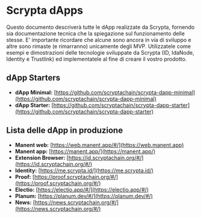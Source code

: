 # Scrypta dApps

Questo documento descriverà tutte le dApp realizzate da Scrypta, fornendo sia documentazione tecnica che la spiegazione sul funzionamento delle stesse. E' importante ricordare che alcune sono ancora in via di sviluppo e altre sono rimaste (e rimarranno) unicamente degli MVP. Utilizzatele come esempi e dimostrazioni delle tecnologie sviluppate da Scrypta (ID, IdaNode, Identity e Trustlink) ed implementatele al fine di creare il vostro prodotto.

## dApp Starters

- **dApp Minimal:** [https://github.com/scryptachain/scrypta-dapp-minimal](https://github.com/scryptachain/scrypta-dapp-minimal)
- **dApp Starter:** [https://github.com/scryptachain/scrypta-dapp-starter](https://github.com/scryptachain/scrypta-dapp-starter)

## Lista delle dApp in produzione

- **Manent web:** [https://web.manent.app/#/](https://web.manent.app)
- **Manent app:** [https://manent.app/](https://manent.app/)
- **Extension Browser:** [https://id.scryptachain.org/#/](https://id.scryptachain.org/#/)
- **Identity:** [https://me.scrypta.id/](https://me.scrypta.id/)
- **Proof:** [https://proof.scryptachain.org/#/](https://proof.scryptachain.org/#/)
- **Electio:** [https://electio.app/#/](https://electio.app/#/)
- **Planum:** [https://planum.dev/#/](https://planum.dev/#/)
- **News:** [https://news.scryptachain.org/#/](https://news.scryptachain.org/#/)